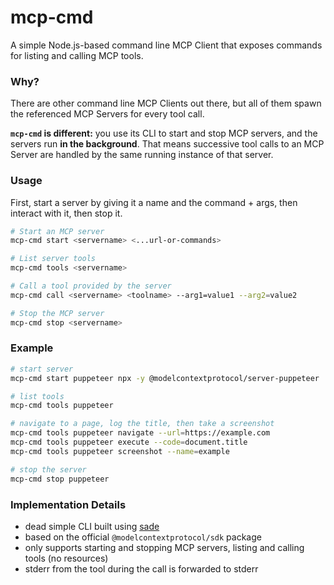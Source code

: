 # mcp-cmd

A simple Node.js-based command line MCP Client that exposes commands for listing and calling MCP tools.

### Why?

There are other command line MCP Clients out there, but all of them spawn the referenced MCP Servers for every tool call.

**`mcp-cmd` is different:** you use its CLI to start and stop MCP servers, and the servers run **in the background**. That means successive tool calls to an MCP Server are handled by the same running instance of that server.

### Usage

First, start a server by giving it a name and the command + args, then interact with it, then stop it.

```sh
# Start an MCP server
mcp-cmd start <servername> <...url-or-commands>

# List server tools
mcp-cmd tools <servername>

# Call a tool provided by the server
mcp-cmd call <servername> <toolname> --arg1=value1 --arg2=value2

# Stop the MCP server
mcp-cmd stop <servername>
```

### Example

```sh
# start server
mcp-cmd start puppeteer npx -y @modelcontextprotocol/server-puppeteer

# list tools
mcp-cmd tools puppeteer

# navigate to a page, log the title, then take a screenshot
mcp-cmd tools puppeteer navigate --url=https://example.com
mcp-cmd tools puppeteer execute --code=document.title
mcp-cmd tools puppeteer screenshot --name=example

# stop the server
mcp-cmd stop puppeteer
```

### Implementation Details

- dead simple CLI built using [sade](https://www.npmjs.com/package/sade)
- based on the official `@modelcontextprotocol/sdk` package
- only supports starting and stopping MCP servers, listing and calling tools (no resources)
- stderr from the tool during the call is forwarded to stderr
